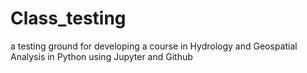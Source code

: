 # Class_testing

a testing ground for developing a course in Hydrology and Geospatial Analysis in Python using Jupyter and Github

